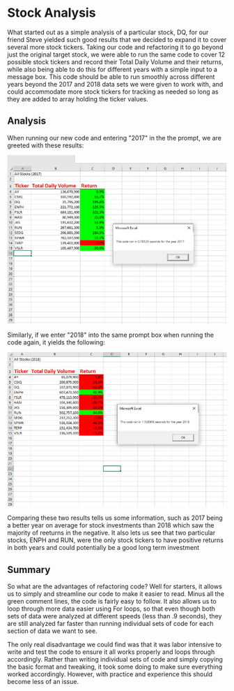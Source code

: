 # Stock Analysis

What started out as a simple analysis of a particular stock, DQ, for our friend Steve yielded such good results that we decided to expand it to cover several more stock tickers. Taking our code and refactoring it to go beyond just the original target stock, we were able to run the same code to cover 12 possible stock tickers and record their Total Daily Volume and their returns, while also being able to do this for different years with a simple input to a message box. This code should be able to run smoothly across different years beyond the 2017 and 2018 data sets we were given to work with, and could accommodate more stock tickers for tracking as needed so long as they are added to array holding the ticker values. 

## Analysis

When running our new code and entering "2017" in the the prompt, we are greeted with these results:

![Capture 2017](https://github.com/BPeaver/Stock_Analysis/blob/main/Resources/Capture%202017.PNG)

Similarly, if we enter "2018" into the same prompt box when running the code again, it yields the following:

![Capture 2018clear](https://github.com/BPeaver/Stock_Analysis/blob/main/Resources/Capture%202018clear.PNG)

Comparing these two results tells us some information, such as 2017 being a better year on average for stock investments than 2018 which saw the majority of reeturns in the negative. It also lets us see that two particular stocks, ENPH and RUN, were the only stock tickers to have positive returns in both years and could potentially be a good long term investment 

## Summary

So what are the advantages of refactoring code? Well for starters, it allows us to simply and streamline our code to make it easier to read. Minus all the green comment lines, the code is fairly easy to follow. It also allows us to loop through more data easier using For loops, so that even though both sets of data were analyzed at different speeds (less than .9 seconds), they are still analyzed far faster than running individual sets of code for each section of data we want to see. 

The only real disadvantage we could find was that it was labor intensive to write and test the code to ensure it all works properly and loops through accordingly. Rather than writing individual sets of code and simply copying the basic format and tweaking, it took some doing to make sure everything worked accordingly. However, with practice and experience this should become less of an issue.
